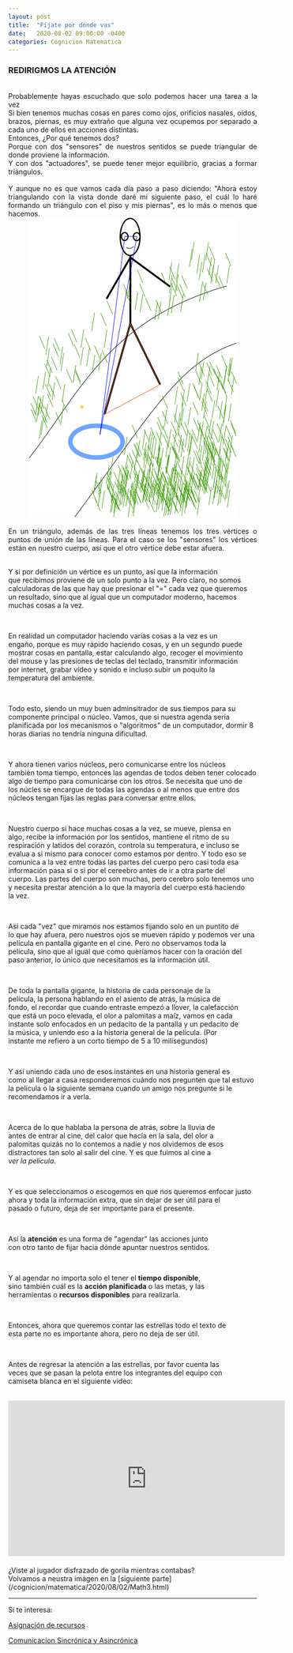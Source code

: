 ```yaml
---
layout: post
title:  "Fíjate por dónde vas"
date:   2020-08-02 09:00:00 -0400
categories: Cognicion Matematica
---
```


<a name="2"></a>
### REDIRIGMOS LA ATENCIÓN

<div style="text-align: justify; white-space: pre-line;">
Probablemente hayas escuchado que solo podemos hacer una tarea a la vez
Si bien tenemos muchas cosas en pares como ojos, orificios nasales, oídos, brazos, piernas, es muy extraño que alguna vez ocupemos por separado a cada uno de ellos en acciones distintas.
Entonces, ¿Por qué tenemos dos? 
Porque con dos "sensores" de nuestros sentidos se puede triangular de donde proviene la información. 
Y con dos "actuadores", se puede tener mejor equilibrio, gracias a formar triángulos.
<!--A sí es, vamos por la vida gracias a la capacidad de formar triángulos, pero no amorosos, ¡pillín!. Aunque la reproducción sexual: ¿acaso no es más que un triángulo más que se completa?-->
Y aunque no es que vamos cada día paso a paso diciendo: "Ahora estoy triangulando con la vista donde daré mi siguiente paso, el cuál lo haré formando un triángulo con el piso y mis piernas", es lo más o menos que hacemos.
</div>

<div style="text-align: center; ">
<img src="/img/caminar.png" alt="hombrecito">
</div>

<div style="text-align: justify; white-space: pre-line;">
En un triángulo, además de las tres líneas tenemos los tres vértices o puntos de unión de las líneas. Para el caso se los "sensores" los vértices están en nuestro cuerpo, así que el otro vértice debe estar afuera. 

Y si por definición un vértice es un punto, así que la información que recibimos proviene de un solo punto a la vez. Pero claro, no somos calculadoras de las que hay que presionar el "=" cada vez que queremos un resultado, sino que al igual que un computador moderno, hacemos muchas cosas a la vez.

En realidad un computador haciendo varias cosas a la vez es un engaño, porque es muy rápido haciendo cosas, y en un segundo puede mostrar cosas en pantalla, estar calculando algo, recoger el movimiento del mouse y las presiones de teclas del teclado, transmitir información por internet, grabar vídeo y sonido e incluso subir un poquito la temperatura del ambiente. 

Todo esto, siendo un muy buen adminsitrador de sus tiempos para su componente principal o núcleo. Vamos, que si nuestra agenda sería planificada por los mecanismos o "algoritmos" de un computador, dormir 8 horas diarias no tendría ninguna dificultad. 

Y ahora tienen varios núcleos, pero comunicarse entre los núcleos también toma tiempo, entonces las agendas de todos deben tener colocado algo de tiempo para comunicarse con los otros. Se necesita que uno de los núcles se encargue de todas las agendas o al menos que entre dos núcleos tengan fijas las reglas para conversar entre ellos. 

Nuestro cuerpo si hace muchas cosas a la vez, se mueve, piensa en algo, recibe la información por los sentidos, mantiene el ritmo de su respiración y latidos del corazón, controla su temperatura, e incluso se evalua a si mismo para conocer como estamos por dentro. Y todo eso se comunica a la vez entre todas las partes del cuerpo pero casi toda esa información pasa si o si por el cereebro antes de ir a otra parte del cuerpo. Las partes del cuerpo son muchas, pero cerebro solo tenemos uno y necesita prestar atención a lo que la mayoría del cuerpo está haciendo la vez.

Así cada "vez" que miramos nos estamos fijando solo en un puntito de lo que hay afuera, pero nuestros ojos se mueven rápido y podemos ver una película en pantalla gigante en el cine. Pero no observamos toda la película, sino que al igual que como queríamos hacer con la oración del paso anterior, lo único que necesitamos es la información útil. 

De toda la pantalla gigante, la historia de cada personaje de la película, la persona hablando en el asiento de atrás, la música de fondo, el recordar que cuando entraste empezó a llover, la calefacción que está un poco elevada, el olor a palomitas a maíz, vamos en cada instante solo enfocados en un pedacito de la pantalla y un pedacito de la música, y uniendo eso a la historia general de la película. (Por instante me refiero a un corto tiempo de 5 a 10 milisegundos)  

Y así uniendo cada uno de esos instantes en una historia general es como al llegar a casa responderemos cuándo nos pregunten que tal estuvo la película o la siguiente semana cuando un amigo nos pregunte si le recomendamos ir a verla.

Acerca de lo que hablaba la persona de atrás, sobre la lluvia de antes de entrar al cine, del calor que hacía en la sala, del olor a palomitas quizás no lo contemos a nadie y nos olvidemos de esos distractores tan solo al salir del cine. Y es que fuimos al cine a <em>ver la película</em>.

Y es que seleccionamos o escogemos en que nos queremos enfocar justo ahora y toda la información extra, que sin dejar de ser útil para el pasado o futuro, deja de ser importante para el presente. 

Así la <b>atención</b> es una forma de "agendar" las acciones junto con otro tanto de fijar hacia dónde apuntar nuestros sentidos.

Y al agendar no importa solo el tener el <b>tiempo disponible</b>, sino también cuál es la <b>acción planificada</b> o las metas, y las herramientas o <b>recursos disponibles</b> para realizarla.

Entonces, ahora que queremos contar las estrellas todo el texto de esta parte no es importante ahora, pero no deja de ser útil.

Antes de regresar la atención a las estrellas, por favor cuenta las veces que se pasan la pelota entre los integrantes del equipo con camiseta blanca en el siguiente video:
</div>

<iframe width="560" height="315" src="https://www.youtube.com/embed/vJG698U2Mvo" frameborder="0" allow="accelerometer; autoplay; encrypted-media; gyroscope; picture-in-picture" allowfullscreen></iframe>

<div style="text-align: justify; white-space: pre-line;">
¿Viste al jugador disfrazado de gorila mientras contabas? 
</div>
Volvamos a neustra imágen en la [siguiente parte](/cognicion/matematica/2020/08/02/Math3.html)

------

Si te interesa:

[Asignación de recursos](linkAsignacion)

[Comunicacion Sincrónica y Asincrónica](linkComunicacion)




